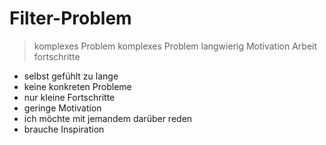 Filter-Problem
==============

> komplexes Problem
komplexes Problem langwierig Motivation Arbeit fortschritte

- selbst gefühlt zu lange 
- keine konkreten Probleme
- nur kleine Fortschritte
- geringe Motivation
- ich möchte mit jemandem darüber reden
- brauche Inspiration

